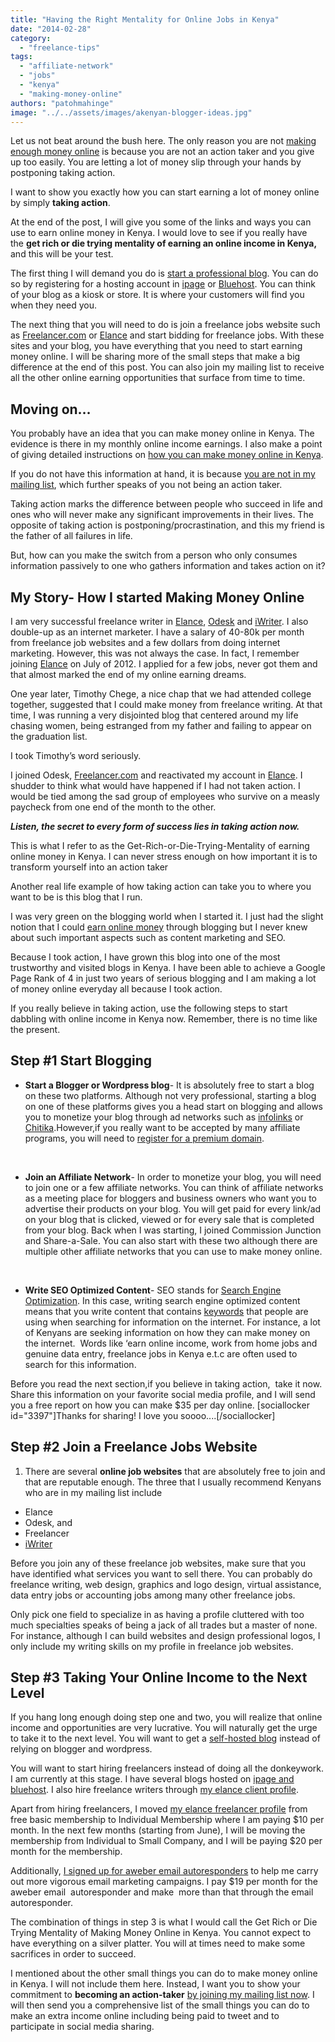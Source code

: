 ```yaml
---
title: "Having the Right Mentality for Online Jobs in Kenya"
date: "2014-02-28"
category: 
  - "freelance-tips"
tags: 
  - "affiliate-network"
  - "jobs"
  - "kenya"
  - "making-money-online"
authors: "patohmahinge"
image: "../../assets/images/akenyan-blogger-ideas.jpg"
---
```


Let us not beat around the bush here. The only reason you are not [making enough money online](https://mahinge.com/ "making money online") is because you are not an action taker and you give up too easily. You are letting a lot of money slip through your hands by postponing taking action.

I want to show you exactly how you can start earning a lot of money online by simply **taking action**.

At the end of the post, I will give you some of the links and ways you can use to earn online money in Kenya. I would love to see if you really have the **get rich or die trying mentality of earning an online income in Kenya,** and this will be your test.

The first thing I will demand you do is [start a professional blog](https://mahinge.com/tips-make-money-blog-kenya/ "mAKe money blogging"). You can do so by registering for a hosting account in [ipage](https://mahinge.com/visit/ipage "ipage web hosting") or [Bluehost](https://mahinge.com/visit/Bluehost "Bluehost"). You can think of your blog as a kiosk or store. It is where your customers will find you when they need you.

The next thing that you will need to do is join a freelance jobs website such as [Freelancer.com](https://mahinge.com/visit/freelancer "Freelancer") or [Elance](https://mahinge.com/visit/elance) and start bidding for freelance jobs. With these sites and your blog, you have everything that you need to start earning money online. I will be sharing more of the small steps that make a big difference at the end of this post. You can also join my mailing list to receive all the other online earning opportunities that surface from time to time.

## **Moving on…**

You probably have an idea that you can make money online in Kenya. The evidence is there in my monthly online income earnings. I also make a point of giving detailed instructions on [how you can make money online in Kenya](https://mahinge.com/).

If you do not have this information at hand, it is because [you are not in my mailing list](https://mahinge.com/wp-content/uploads/2014/02/50720094.htm), which further speaks of you not being an action taker.

Taking action marks the difference between people who succeed in life and ones who will never make any significant improvements in their lives. The opposite of taking action is postponing/procrastination, and this my friend is the father of all failures in life.

But, how can you make the switch from a person who only consumes information passively to one who gathers information and takes action on it?

## **My Story- How I started Making Money Online**

I am very successful freelance writer in [Elance](https://mahinge.com/visit/elance), [Odesk](https://mahinge.com/wp-content/uploads/2014/02/www.odesk.com) and [iWriter](https://mahinge.com/wp-content/uploads/2014/02/www.iwriter.com). I also double-up as an internet marketer. I have a salary of 40-80k per month from freelance job websites and a few dollars from doing internet marketing. However, this was not always the case. In fact, I remember joining [Elance](https://mahinge.com/visit/elance) on July of 2012. I applied for a few jobs, never got them and that almost marked the end of my online earning dreams.

One year later, Timothy Chege, a nice chap that we had attended college together, suggested that I could make money from freelance writing. At that time, I was running a very disjointed blog that centered around my life chasing women, being estranged from my father and failing to appear on the graduation list.

I took Timothy’s word seriously.

I joined Odesk, [Freelancer.com](https://mahinge.com/visit/freelancer) and reactivated my account in [Elance](https://mahinge.com/visit/elance). I shudder to think what would have happened if I had not taken action. I would be tied among the sad group of employees who survive on a measly paycheck from one end of the month to the other.

_**Listen, the secret to every form of success lies in taking action now.**_

This is what I refer to as the Get-Rich-or-Die-Trying-Mentality of earning online money in Kenya. I can never stress enough on how important it is to transform yourself into an action taker

Another real life example of how taking action can take you to where you want to be is this blog that I run.

I was very green on the blogging world when I started it. I just had the slight notion that I could [earn online money](https://mahinge.com/) through blogging but I never knew about such important aspects such as content marketing and SEO.

Because I took action, I have grown this blog into one of the most trustworthy and visited blogs in Kenya. I have been able to achieve a Google Page Rank of 4 in just two years of serious blogging and I am making a lot of money online everyday all because I took action.

If you really believe in taking action, use the following steps to start dabbling with online income in Kenya now. Remember, there is no time like the present.

## **Step #1 Start Blogging**

- **Start a Blogger or Wordpress blog**\- It is absolutely free to start a blog on these two platforms. Although not very professional, starting a blog on one of these platforms gives you a head start on blogging and allows you to monetize your blog through ad networks such as [infolinks](https://mahinge.com/wp-content/uploads/2014/02/publishers.infolinks.com) or [Chitika](https://mahinge.com/wp-content/uploads/2014/02/publishers).However,if you really want to be accepted by many affiliate programs, you will need to [register for a premium domain](https://mahinge.com/visit/ipage).

 

- **Join an Affiliate Network**\- In order to monetize your blog, you will need to join one or a few affiliate networks. You can think of affiliate networks as a meeting place for bloggers and business owners who want you to advertise their products on your blog. You will get paid for every link/ad on your blog that is clicked, viewed or for every sale that is completed from your blog. Back when I was starting, I joined Commission Junction and Share-a-Sale. You can also start with these two although there are multiple other affiliate networks that you can use to make money online.

 

- **Write SEO Optimized Content**\- SEO stands for [Search Engine Optimization](https://mahinge.com/wp-content/uploads/2014/02/what-is-seo). In this case, writing search engine optimized content means that you write content that contains [keywords](https://mahinge.com/wp-content/uploads/2014/02/what-are-keywords.htm) that people are using when searching for information on the internet. For instance, a lot of Kenyans are seeking information on how they can make money on the internet.  Words like ‘earn online income, work from home jobs and genuine data entry, freelance jobs in Kenya e.t.c are often used to search for this information.

Before you read the next section,if you believe in taking action,  take it now. Share this information on your favorite social media profile, and I will send you a free report on how you can make $35 per day online. \[sociallocker id="3397"\]Thanks for sharing! I love you soooo....\[/sociallocker\]

## **Step #2 Join a Freelance Jobs Website**

1. There are several **online job websites** that are absolutely free to join and that are reputable enough. The three that I usually recommend Kenyans who are in my mailing list include

- Elance
- Odesk, and
- Freelancer
- [iWriter](https://mahinge.com/7-incredible-tips-maintaining-awesome-ratings-iwriter/ "iwriter")

Before you join any of these freelance job websites, make sure that you have identified what services you want to sell there. You can probably do freelance writing, web design, graphics and logo design, virtual assistance, data entry jobs or accounting jobs among many other freelance jobs.

Only pick one field to specialize in as having a profile cluttered with too much specialties speaks of being a jack of all trades but a master of none. For instance, although I can build websites and design professional logos, I only include my writing skills on my profile in freelance job websites.

## **Step #3 Taking Your Online Income to the Next Level**

If you hang long enough doing step one and two, you will realize that online income and opportunities are very lucrative. You will naturally get the urge to take it to the next level. You will want to get a [self-hosted blog](https://mahinge.com/wp-content/uploads/2014/02/63392) instead of relying on blogger and wordpress.

You will want to start hiring freelancers instead of doing all the donkeywork. I am currently at this stage. I have several blogs hosted on [ipage and bluehost](https://mahinge.com/wp-content/uploads/2014/02/africaninstitute). I also hire freelance writers through [my elance client profile](https://mahinge.com/wp-content/uploads/2014/02/?rid=2R0Q01).

Apart from hiring freelancers, I moved [my elance freelancer profile](https://mahinge.com/wp-content/uploads/2014/02/?rid=2R0Q02) from free basic membership to Individual Membership where I am paying $10 per month. In the next few months (starting from June), I will be moving the membership from Individual to Small Company, and I will be paying $20 per month for the membership.

Additionally, [I signed up for aweber email autoresponders](https://mahinge.com/wp-content/uploads/2014/02/blogscheme.aweber.com) to help me carry out more vigorous email marketing campaigns. I pay $19 per month for the aweber email  autoresponder and make  more than that through the email autoresponder.

The combination of things in step 3 is what I would call the Get Rich or Die Trying Mentality of Making Money Online in Kenya. You cannot expect to have everything on a silver platter. You will at times need to make some sacrifices in order to succeed.

I mentioned about the other small things you can do to make money online in Kenya. I will not include them here. Instead, I want you to show your commitment to **becoming an action-taker** [by joining my mailing list now](https://mahinge.com/wp-content/uploads/2014/02/50720094.htm). I will then send you a comprehensive list of the small things you can do to make an extra income online including being paid to tweet and to participate in social media sharing.
